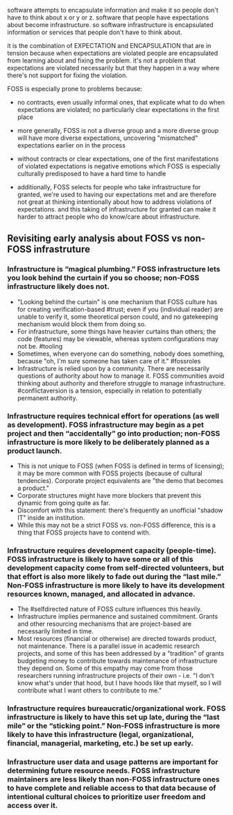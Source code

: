 software attempts to encapsulate information and make it so people don't have to think about x or y or z.  software that people have expectations about become infrastructure.  so software infrastructure is encapsulated information or services that people don't have to think about.

it is the combination of EXPECTATION and ENCAPSULATION that are in tension because when expectations are violated people are encapsulated from learning about and fixing the problem.  it's not a problem that expectations are violated necessarily but that they happen in a way where there's not support for fixing the violation.

FOSS is especially prone to problems because:

- no contracts, even usually informal ones, that explicate what to do when expectations are violated; no particularly clear expectations in the first place

- more generally, FOSS is not a diverse group and a more diverse group will have more diverse expectations, uncovering "mismatched" expectations earlier on in the process

- without contracts or clear expectations, one of the first manifestations of violated expectations is negative emotions which FOSS is especially culturally predisposed to have a hard time to handle

- additionally, FOSS selects for people who take infrastructure for granted, we're used to having our expectations met and are therefore not great at thinking intentionally about how to address violations of expectations.  and this taking of infrastructure for granted can make it harder to attract people who do know/care about infrastructure.











## Revisiting early analysis about FOSS vs non-FOSS infrastruture

### Infrastructure is “magical plumbing.” FOSS infrastructure lets you look behind the curtain if you so choose; non-FOSS infrastructure likely does not.

- "Looking behind the curtain" is one mechanism that FOSS culture has for creating verification-based #trust; even if you (individual reader) are unable to verify it, some theoretical person could, and no gatekeeping mechanism would block them from doing so.
- For infrastructure, some things have heavier curtains than others; the code (features) may be viewable, whereas system configurations may not be. #tooling
- Sometimes, when everyone can do something, nobody does something, because "oh, I'm sure someone has taken care of it." #fossroles
- Infrastructure is relied upon by a community. There are necessarily questions of authority about how to manage it. FOSS communities avoid thinking about authority and therefore struggle to manage infrastructure. #conflictaversion is a tension, especially in relation to potentially permanent authority.

### Infrastructure requires technical effort for operations (as well as development). FOSS infrastructure may begin as a pet project and then “accidentally” go into production; non-FOSS infrastructure is more likely to be deliberately planned as a product launch.

- This is not unique to FOSS (when FOSS is defined in terms of licensing); it may be more common with FOSS projects (because of cultural tendencies). Corporate project equivalents are "the demo that becomes a product."
- Corporate structures might have more blockers that prevent this dynamic from going quite as far.
- Discomfort with this statement: there's frequently an unofficial "shadow IT" inside an institution.
- While this may not be a strict FOSS vs. non-FOSS difference, this is a thing that FOSS projects have to contend with.

### Infrastructure requires development capacity (people-time). FOSS infrastructure is likely to have some or all of this development capacity come from self-directed volunteers, but that effort is also more likely to fade out during the “last mile.” Non-FOSS infrastructure is more likely to have its development resources known, managed, and allocated in advance.

- The #selfdirected nature of FOSS culture influences this heavily.
- Infrastructure implies permanence and sustained commitment. Grants and other resourcing mechanisms that are project-based are necessarily limited in time.
- Most resources (financial or otherwise) are directed towards product, not maintenance. There is a parallel issue in academic research projects, and some of this has been addressed by a "tradition" of grants budgeting money to contribute towards  maintenance of infrastructure they depend on. Some of this empathy may come from those researchers running infrastructure projects of their own - i.e. "I don't know what's under that hood, but I have hoods like that myself, so I will contribute what I want others to contribute to me."

### Infrastructure requires bureaucratic/organizational work. FOSS infrastructure is likely to have this set up late, during the “last mile” or the “sticking point.” Non-FOSS infrastructure is more likely to have this infrastructure (legal, organizational, financial, managerial, marketing, etc.) be set up early.

### Infrastructure user data and usage patterns are important for determining future resource needs. FOSS infrastructure maintainers are less likely than non-FOSS infrastructure ones to have complete and reliable access to that data because of intentional cultural choices to prioritize user freedom and access over it.
